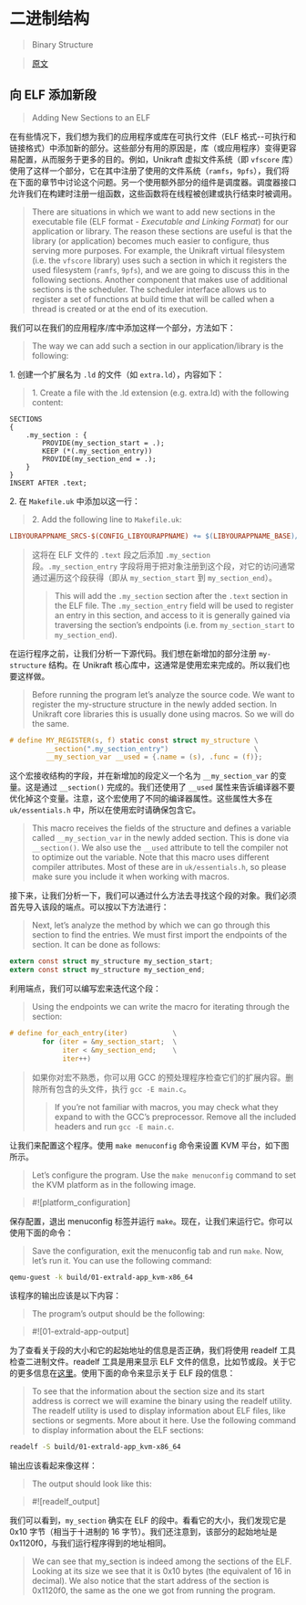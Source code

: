 ﻿# 二进制结构

> Binary Structure

> [原文](https://unikraft.org/docs/develop/binary-structure/#adding-new-sections-to-an-elf)

## 向 ELF 添加新段

> Adding New Sections to an ELF

在有些情况下，我们想为我们的应用程序或库在可执行文件（ELF 格式--可执行和链接格式）中添加新的部分。这些部分有用的原因是，库（或应用程序）变得更容易配置，从而服务于更多的目的。例如，Unikraft 虚拟文件系统（即 `vfscore` 库）使用了这样一个部分，它在其中注册了使用的文件系统（`ramfs`，`9pfs`），我们将在下面的章节中讨论这个问题。另一个使用额外部分的组件是调度器。调度器接口允许我们在构建时注册一组函数，这些函数将在线程被创建或执行结束时被调用。

> There are situations in which we want to add new sections in the executable file (ELF format - *Executable and Linking Format*) for our application or library. The reason these sections are useful is that the library (or application) becomes much easier to configure, thus serving more purposes. For example, the Unikraft virtual filesystem (i.e. the `vfscore` library) uses such a section in which it registers the used filesystem (`ramfs`, `9pfs`), and we are going to discuss this in the following sections. Another component that makes use of additional sections is the scheduler. The scheduler interface allows us to register a set of functions at build time that will be called when a thread is created or at the end of its execution.

我们可以在我们的应用程序/库中添加这样一个部分，方法如下：

> The way we can add such a section in our application/library is the following:

1\. 创建一个扩展名为 `.ld` 的文件（如 `extra.ld`），内容如下：

> 1\. Create a file with the .ld extension (e.g. extra.ld) with the following content:

```ld
SECTIONS
{
    .my_section : {
        PROVIDE(my_section_start = .);
        KEEP (*(.my_section_entry))
        PROVIDE(my_section_end = .);
    }
}
INSERT AFTER .text;
```

2\. 在 `Makefile.uk` 中添加以这一行：

> 2\. Add the following line to `Makefile.uk`:

```makefile
LIBYOURAPPNAME_SRCS-$(CONFIG_LIBYOURAPPNAME) += $(LIBYOURAPPNAME_BASE)/extra.ld
```

> 这将在 ELF 文件的 `.text` 段之后添加 `.my_section` 段。`.my_section_entry` 字段将用于把对象注册到这个段，对它的访问通常通过遍历这个段获得（即从 `my_section_start` 到 `my_section_end`）。
>
> > This will add the `.my_section` section after the `.text` section in the ELF file. The `.my_section_entry` field will be used to register an entry in this section, and access to it is generally gained via traversing the section’s endpoints (i.e. from `my_section_start` to `my_section_end`).

在运行程序之前，让我们分析一下源代码。我们想在新增加的部分注册 `my-structure` 结构。在 Unikraft 核心库中，这通常是使用宏来完成的。所以我们也要这样做。

> Before running the program let’s analyze the source code. We want to register the my-structure structure in the newly added section. In Unikraft core libraries this is usually done using macros. So we will do the same.

```c
# define MY_REGISTER(s, f) static const struct my_structure \
         __section(".my_section_entry")                     \
         __my_section_var __used = {.name = (s), .func = (f)};
```

这个宏接收结构的字段，并在新增加的段定义一个名为 `__my_section_var` 的变量。这是通过 `__section()` 完成的。我们还使用了 `__used` 属性来告诉编译器不要优化掉这个变量。注意，这个宏使用了不同的编译器属性。这些属性大多在 `uk/essentials.h` 中，所以在使用宏时请确保包含它。

> This macro receives the fields of the structure and defines a variable called `__my_section_var` in the newly added section. This is done via `__section()`. We also use the `__used` attribute to tell the compiler not to optimize out the variable. Note that this macro uses different compiler attributes. Most of these are in `uk/essentials.h`, so please make sure you include it when working with macros.

接下来，让我们分析一下，我们可以通过什么方法去寻找这个段的对象。我们必须首先导入该段的端点。可以按以下方法进行：

> Next, let’s analyze the method by which we can go through this section to find the entries. We must first import the endpoints of the section. It can be done as follows:

```c
extern const struct my_structure my_section_start;
extern const struct my_structure my_section_end;
```

利用端点，我们可以编写宏来迭代这个段：

> Using the endpoints we can write the macro for iterating through the section:

```c
# define for_each_entry(iter)           \
        for (iter = &my_section_start;  \
             iter < &my_section_end;    \
             iter++)
```

> 如果你对宏不熟悉，你可以用 GCC 的预处理程序检查它们的扩展内容。删除所有包含的头文件，执行 `gcc -E main.c`。
>
> > If you’re not familiar with macros, you may check what they expand to with the GCC’s preprocessor. Remove all the included headers and run `gcc -E main.c`.

让我们来配置这个程序。使用 `make menuconfig` 命令来设置 KVM 平台，如下图所示。

> Let’s configure the program. Use the `make menuconfig` command to set the KVM platform as in the following image.

> \#!\[platform_configuration\]

保存配置，退出 menuconfig 标签并运行 `make`。现在，让我们来运行它。你可以使用下面的命令：

> Save the configuration, exit the menuconfig tab and run `make`. Now, let’s run it. You can use the following command:

```bash
qemu-guest -k build/01-extrald-app_kvm-x86_64
```

该程序的输出应该是以下内容：

> The program’s output should be the following:

> \#!\[01-extrald-app-output\]

为了查看关于段的大小和它的起始地址的信息是否正确，我们将使用 readelf 工具检查二进制文件。readelf 工具是用来显示 ELF 文件的信息，比如节或段。关于它的更多信息在[这里](https://man7.org/linux/man-pages/man1/readelf.1.html)。使用下面的命令来显示关于 ELF 段的信息：

> To see that the information about the section size and its start address is correct we will examine the binary using the readelf utility. The readelf utility is used to display information about ELF files, like sections or segments. More about it here. Use the following command to display information about the ELF sections:

```bash
readelf -S build/01-extrald-app_kvm-x86_64
```

输出应该看起来像这样：

> The output should look like this:

> \#!\[readelf_output\]

我们可以看到，`my_section` 确实在 ELF 的段中。看看它的大小，我们发现它是 0x10 字节（相当于十进制的 16 字节）。我们还注意到，该部分的起始地址是 0x1120f0，与我们运行程序得到的地址相同。

> We can see that my_section is indeed among the sections of the ELF. Looking at its size we see that it is 0x10 bytes (the equivalent of 16 in decimal). We also notice that the start address of the section is 0x1120f0, the same as the one we got from running the program.
